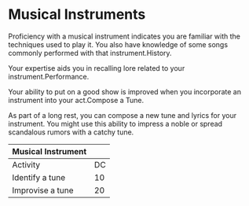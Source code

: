 # Musical Instruments



Proficiency with a musical instrument indicates you are familiar with the techniques used to play it. You also have knowledge of some songs commonly performed with that instrument.History. 

Your expertise aids you in recalling lore related to your instrument.Performance. 

Your ability to put on a good show is improved when you incorporate an instrument into your act.Compose a Tune. 

As part of a long rest, you can compose a new tune and lyrics for your instrument. You might use this ability to impress a noble or spread scandalous rumors with a catchy tune.

| Musical Instrument |  |
| :--- | :--- |
| Activity | DC |
| Identify a tune | 10 |
| Improvise a tune | 20 |

